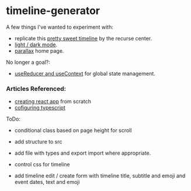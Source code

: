 # timeline-generator

A few things I've wanted to experiment with: 

* replicate this [pretty sweet timeline](https://www.recurse.com/10-years) by the recurse center.  
* [light / dark mode](https://dev.to/ananyaneogi/create-a-dark-light-mode-switch-with-css-variables-34l8). 
* [parallax](https://www.w3schools.com/howto/tryhow_css_parallax_demo.htm) home page.

No longer a goal?:
* [useReducer and useContext](https://dev.to/kexinlin/use-usereducer-usecontext-to-replace-redux-23lo) for global state management.

### Articles Referenced: 
* [creating react app](https://dev.to/ruppysuppy/create-react-app-from-scratch-like-a-pro-de0) from scratch
* [cofiguring typescript](https://dev.to/jacopobonta/react-typescript-webpack-3c6l)

ToDo: 

* conditional class based on page height  for scroll
* add structure to src
* add file with types and export import where appropriate. 

* control css for timeline
* add timeline edit / create form with timeline title, subtitle and emoji and event dates, text and emoji
